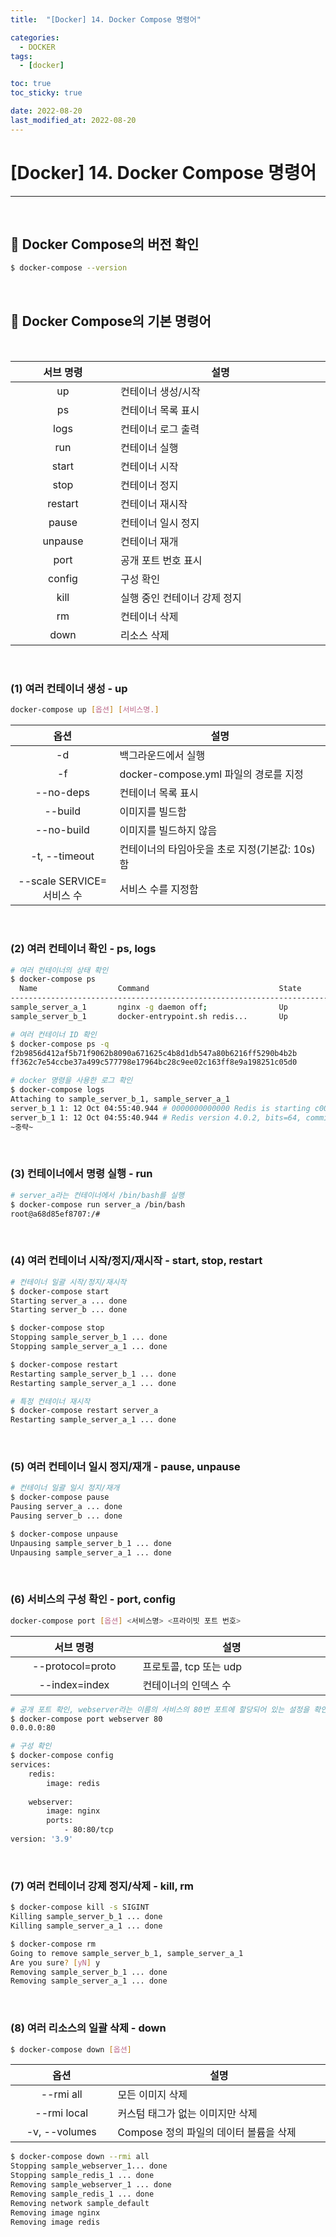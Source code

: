 ```yaml
---
title:  "[Docker] 14. Docker Compose 명령어" 

categories:
  - DOCKER
tags:
  - [docker]

toc: true
toc_sticky: true

date: 2022-08-20
last_modified_at: 2022-08-20
---
```

# [Docker] 14. Docker Compose 명령어
---

<style>
table {
    font-size: 12pt;
}
table th:first-of-type {
    width: 5%;
}
table th:nth-of-type(2) {
    width: 15%;
}
table th:nth-of-type(3) {
    width: 50%;
}
table th:nth-of-type(4) {
    width: 30%;
}
</style>

<br>

## 📜 Docker Compose의 버전 확인

```bash
$ docker-compose --version
```

<br>

## 📜 Docker Compose의 기본 명령어

<br>

|서브 명령|설명|
|:---:|---|
|up|컨테이너 생성/시작|
|ps|컨테이너 목록 표시|
|logs|컨테이너 로그 출력|
|run|컨테이너 실행|
|start|컨테이너 시작|
|stop|컨테이너 정지|
|restart|컨테이너 재시작|
|pause|컨테이너 일시 정지|
|unpause|컨테이너 재개|
|port|공개 포트 번호 표시|
|config|구성 확인|
|kill|실행 중인 컨테이너 강제 정지|
|rm|컨테이너 삭제|
|down|리소스 삭제|

<br>

### (1) 여러 컨테이너 생성 - up

```bash
docker-compose up [옵션] [서비스명.]
```

|옵션|설명|
|:---:|---|
|-d|백그라운드에서 실행|
|-f|docker-compose.yml 파일의 경로를 지정|
|--no-deps|컨테이너 목록 표시|
|--build|이미지를 빌드함|
|--no-build|이미지를 빌드하지 않음|
|-t, --timeout|컨테이너의 타임아웃을 초로 지정(기본값: 10s)함|
|--scale SERVICE=서비스 수|서비스 수를 지정함|

<br>

### (2) 여러 컨테이너 확인 - ps, logs

```bash
# 여러 컨테이너의 상태 확인
$ docker-compose ps
  Name                  Command                             State       Ports
-----------------------------------------------------------------------------------
sample_server_a_1       nginx -g daemon off;                Up          80/tcp
sample_server_b_1       docker-entrypoint.sh redis...       Up          6379/tcp
```

```bash
# 여러 컨테이너 ID 확인
$ docker-compose ps -q
f2b9856d412af5b71f9062b8090a671625c4b8d1db547a80b6216ff5290b4b2b 
ff362c7e54ccbe37a499c577798e17964bc28c9ee02c163ff8e9a198251c05d0
```

```bash
# docker 명령을 사용한 로그 확인
$ docker-compose logs
Attaching to sample_server_b_1, sample_server_a_1
server_b_1 1: 12 Oct 04:55:40.944 # 0000000000000 Redis is starting c000000000000
server_b_1 1: 12 Oct 04:55:40.944 # Redis version 4.0.2, bits=64, commit=00000000, modified-0, pid=1, just started 
~중략~
```

<br>

### (3) 컨테이너에서 명령 실행 - run 

```bash
# server_a라는 컨테이너에서 /bin/bash를 실행
$ docker-compose run server_a /bin/bash
root@a68d85ef8707:/#
```

<br>

### (4) 여러 컨테이너 시작/정지/재시작 - start, stop, restart

```bash
# 컨테이너 일괄 시작/정지/재시작
$ docker-compose start 
Starting server_a ... done 
Starting server_b ... done

$ docker-compose stop
Stopping sample_server_b_1 ... done 
Stopping sample_server_a_1 ... done 

$ docker-compose restart
Restarting sample_server_b_1 ... done 
Restarting sample_server_a_1 ... done
```

```bash
# 특정 컨테이너 재시작
$ docker-compose restart server_a 
Restarting sample_server_a_1 ... done
```

<br>

### (5) 여러 컨테이너 일시 정지/재개 - pause, unpause

```bash
# 컨테이너 일괄 일시 정지/재개
$ docker-compose pause
Pausing server_a ... done 
Pausing server_b ... done

$ docker-compose unpause
Unpausing sample_server_b_1 ... done 
Unpausing sample_server_a_1 ... done 
```

<br>

### (6) 서비스의 구성 확인 - port, config

```bash
docker-compose port [옵션] <서비스명> <프라이빗 포트 번호>
```

|서브 명령|설명|
|:---:|---|
|--protocol=proto|프로토콜, tcp 또는 udp|
|--index=index|컨테이너의 인덱스 수|

```bash
# 공개 포트 확인, webserver라는 이름의 서비스의 80번 포트에 할당되어 있는 설정을 확인
$ docker-compose port webserver 80
0.0.0.0:80
```

```bash
# 구성 확인
$ docker-compose config
services:
    redis:
        image: redis 
    
    webserver:
        image: nginx
        ports:
            - 80:80/tcp
version: '3.9'
```

<br>

### (7) 여러 컨테이너 강제 정지/삭제 - kill, rm

```bash
$ docker-compose kill -s SIGINT 
Killing sample_server_b_1 ... done
Killing sample_server_a_1 ... done
```

```bash
$ docker-compose rm
Going to remove sample_server_b_1, sample_server_a_1
Are you sure? [yN] y
Removing sample_server_b_1 ... done
Removing sample_server_a_1 ... done
```

<br>

### (8) 여러 리소스의 일괄 삭제 - down

```bash
$ docker-compose down [옵션]
```

|옵션|설명|
|:---:|---|
|--rmi all|모든 이미지 삭제|
|--rmi local|커스텀 태그가 없는 이미지만 삭제|
|-v, --volumes|Compose 정의 파일의 데이터 볼륨을 삭제|

```bash
$ docker-compose down --rmi all 
Stopping sample_webserver_1... done
Stopping sample_redis_1 ... done
Removing sample_webserver_1 ... done
Removing sample_redis_1 ... done
Removing network sample_default 
Removing image nginx
Removing image redis
```

<br>